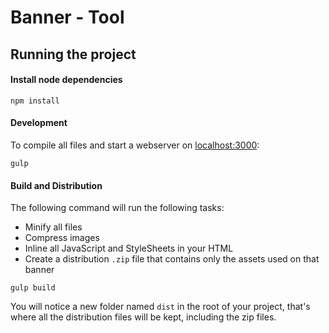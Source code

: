 # Banner - Tool

## Running the project

#### Install node dependencies
```
npm install
```

#### Development
To compile all files and start a webserver on [localhost:3000](http://localhost:3000):
```
gulp
```

#### Build and Distribution
The following command will run the following tasks:

- Minify all files
- Compress images
- Inline all JavaScript and StyleSheets in your HTML
- Create a distribution `.zip` file that contains only the assets used on that banner

```
gulp build
```

You will notice a new folder named `dist` in the root of your project, that's where all the distribution files will be kept, including the zip files.
